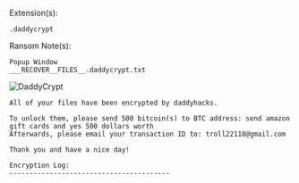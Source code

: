 Extension(s): 
```
.daddycrypt
```
Ransom Note(s): 
```
Popup Window
___RECOVER__FILES__.daddycrypt.txt
```
![DaddyCrypt](https://github.com/user-attachments/assets/023bf9fb-c970-4ce8-b007-87237f99a581)
```
All of your files have been encrypted by daddyhacks.

To unlock them, please send 500 bitcoin(s) to BTC address: send amazon gift cards and yes 500 dollars worth
Afterwards, please email your transaction ID to: troll22118@gmail.com

Thank you and have a nice day!

Encryption Log:
----------------------------------------

```
